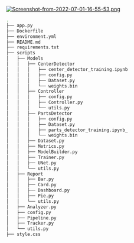 
[![Screenshot-from-2022-07-01-16-55-53.png](https://i.postimg.cc/SNLbm4ng/Screenshot-from-2022-07-01-16-55-53.png)](https://postimg.cc/GHp5jZJD)

```bash
.
├── app.py
├── Dockerfile
├── environment.yml
├── README.md
├── requirements.txt
├── scripts
│   ├── Models
│   │   ├── CenterDetector
│   │   │   ├── center_detector_training.ipynb
│   │   │   ├── config.py
│   │   │   ├── Dataset.py
│   │   │   └── weights.bin
│   │   ├── Controller
│   │   │   ├── config.py
│   │   │   ├── Controller.py
│   │   │   └── utils.py
│   │   ├── PartsDetector
│   │   │   ├── config.py
│   │   │   ├── Dataset.py
│   │   │   ├── parts_detector_training.ipynb_
│   │   │   └── weights.bin
│   │   ├── Dataset.py
│   │   ├── Metrics.py
│   │   ├── ModelBuilder.py
│   │   ├── Trainer.py
│   │   ├── UNet.py
│   │   └── utils.py
│   ├── Report
│   │   ├── Bar.py
│   │   ├── Card.py
│   │   ├── Dashboard.py
│   │   ├── Pie.py
│   │   └── utils.py
│   ├── Analyzer.py
│   ├── config.py
│   ├── Pipeline.py
│   ├── Tracker.py
│   └── utils.py
├── style.css
```

